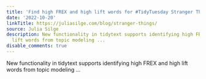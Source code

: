 ```yaml
---
title: 'Find high FREX and high lift words for #TidyTuesday Stranger Things dialogue'
date: '2022-10-20'
linkTitle: https://juliasilge.com/blog/stranger-things/
source: Julia Silge
description: New functionality in tidytext supports identifying high FREX and high
  lift words from topic modeling ...
disable_comments: true
---
```

New functionality in tidytext supports identifying high FREX and high lift words from topic modeling ...